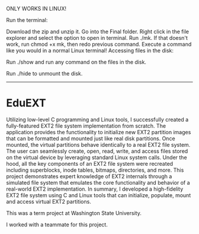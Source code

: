 ONLY WORKS IN LINUX!

Run the terminal:

Download the zip and unzip it.
Go into the Final folder.
Right click in the file explorer and select the option to open in terminal.
Run ./mk.
If that doesn't work, run chmod +x mk, then redo previous command.
Execute a command like you would in a normal Linux terminal!
Accessing files in the disk:

Run ./show and run any command on the files in the disk.

Run ./hide to unmount the disk. 


-------------------------------------------------------------------------------
# EduEXT
Utilizing low-level C programming and Linux tools, I successfully created a fully-featured EXT2 file system implementation from scratch. The application provides the functionality to initialize new EXT2 partition images that can be formatted and mounted just like real disk partitions. Once mounted, the virtual partitions behave identically to a real EXT2 file system. The user can seamlessly create, open, read, write, and access files stored on the virtual device by leveraging standard Linux system calls. Under the hood, all the key components of an EXT2 file system were recreated including superblocks, inode tables, bitmaps, directories, and more. This project demonstrates expert knowledge of EXT2 internals through a simulated file system that emulates the core functionality and behavior of a real-world EXT2 implementation. In summary, I developed a high-fidelity EXT2 file system using C and Linux tools that can initialize, populate, mount and access virtual EXT2 partitions.


This was a term project at Washington State University.

I worked with a teammate for this project.



